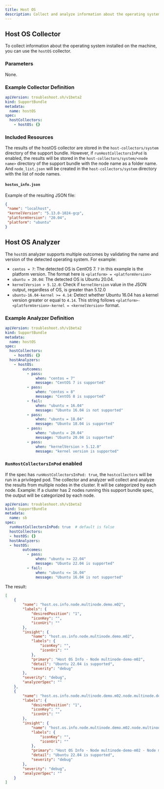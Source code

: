 ```yaml
---
title: Host OS
description: Collect and analyze information about the operating system (OS) installed on the machine.
---
```


## Host OS Collector

To collect information about the operating system installed on the machine, you can use the `hostOS` collector.

### Parameters

None.

### Example Collector Definition

```yaml
apiVersion: troubleshoot.sh/v1beta2
kind: SupportBundle
metadata:
  name: hostOS
spec:
  hostCollectors:
    - hostOS: {}
```

### Included Resources

The results of the hostOS collector are stored in the `host-collectors/system` directory of the support bundle. 
However, if `runHostCollectorsInPod` is enabled, the results will be stored in the `host-collectors/system/<node name>` directory of the support bundle with the node name as a folder name. And `node_list.json` will be created in the `host-collectors/system` directory with the list of node names.

#### `hostos_info.json`

Example of the resulting JSON file:

```json
{
 "name": "localhost",
 "kernelVersion": "5.13.0-1024-gcp",
 "platformVersion": "20.04",
 "platform": "ubuntu"
}
```

## Host OS Analyzer

The `hostOS` analyzer supports multiple outcomes by validating the name and version of the detected operating system. For example:

- `centos = 7`: The detected OS is CentOS 7. `7` in this example is the platform version. The format here is `<platform> = <platformVersion>`
- `ubuntu = 20.04`: The detected OS is Ubuntu 20.04.
- `kernelVersion > 5.12.0`: Check if `kernelVersion` value in the JSON output, regardless of OS, is greater than 5.12.0
- `ubuntu-16.04-kernel >= 4.14`: Detect whether Ubuntu 16.04 has a kernel version greater or equal to `4.14`. This string follows `<platform>-<platformVersion>-kernel = <kernelVersion>` format.

### Example Analyzer Definition

```yaml
apiVersion: troubleshoot.sh/v1beta2
kind: SupportBundle
metadata:
  name: hostOS
spec:
  hostCollectors:
    - hostOS: {}
  hostAnalyzers:
    - hostOS:
        outcomes:
          - pass:
              when: "centos = 7"
              message: "CentOS 7 is supported"
          - pass:
              when: "centos = 8"
              message: "CentOS 8 is supported"
          - fail:
              when: "ubuntu = 16.04"
              message: "Ubuntu 16.04 is not supported"
          - pass:
              when: "ubuntu = 18.04"
              message: "Ubuntu 18.04 is supported"
          - pass:
              when: "ubuntu = 20.04"
              message: "Ubuntu 20.04 is supported"
          - pass:
              when: "kernelVersion > 5.12.0"
              message: "kernel version is supported"
```

### `RunHostCollectorsInPod` enabled
If the spec has `runHostCollectorsInPod: true`, the `hostcollectors` will be run in a privileged pod. The collector and analyzer will collect and analyze the results from multiple nodes in the cluster. It will be categorized by each node.
Example:
If a cluster has 2 nodes running this support bundle spec, the output will be categorized by each node.
```yaml
apiVersion: troubleshoot.sh/v1beta2
kind: SupportBundle
metadata:
  name: sb 
spec:
  runHostCollectorsInPod: true  # default is false
  hostCollectors:
  - hostOS: {}
  hostAnalyzers:
  - hostOS:
        outcomes:
          - pass:
              when: "ubuntu >= 22.04"
              message: "Ubuntu 22.04 is supported"
          - fail:
              when: "ubuntu <= 16.04"
              message: "Ubuntu 16.04 is not supported"
```

The result:
```json
[
    {
        "name": "host.os.info.node.multinode.demo.m02",
        "labels": {
            "desiredPosition": "1",
            "iconKey": "",
            "iconUri": ""
        },
        "insight": {
            "name": "host.os.info.node.multinode.demo.m02",
            "labels": {
                "iconKey": "",
                "iconUri": ""
            },
            "primary": "Host OS Info - Node multinode-demo-m02",
            "detail": "Ubuntu 22.04 is supported",
            "severity": "debug"
        },
        "severity": "debug",
        "analyzerSpec": ""
    },
    {
        "name": "host.os.info.node.multinode.demo.m02.node.multinode.demo",
        "labels": {
            "desiredPosition": "1",
            "iconKey": "",
            "iconUri": ""
        },
        "insight": {
            "name": "host.os.info.node.multinode.demo.m02.node.multinode.demo",
            "labels": {
                "iconKey": "",
                "iconUri": ""
            },
            "primary": "Host OS Info - Node multinode-demo-m02 - Node multinode-demo",
            "detail": "Ubuntu 22.04 is supported",
            "severity": "debug"
        },
        "severity": "debug",
        "analyzerSpec": ""
    }
]
```
